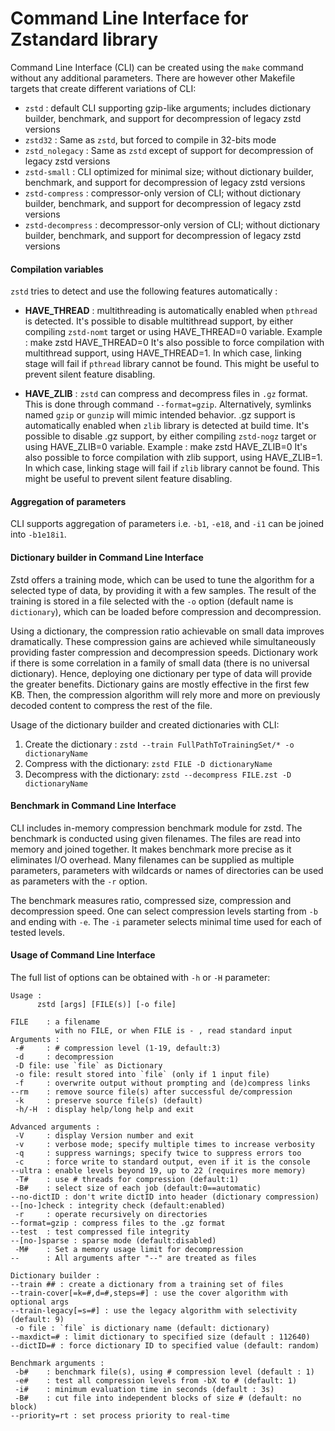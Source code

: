 Command Line Interface for Zstandard library
============================================

Command Line Interface (CLI) can be created using the `make` command without any additional parameters.
There are however other Makefile targets that create different variations of CLI:
- `zstd` : default CLI supporting gzip-like arguments; includes dictionary builder, benchmark, and support for decompression of legacy zstd versions
- `zstd32` : Same as `zstd`, but forced to compile in 32-bits mode
- `zstd_nolegacy` : Same as `zstd` except of support for decompression of legacy zstd versions
- `zstd-small` : CLI optimized for minimal size; without dictionary builder, benchmark, and support for decompression of legacy zstd versions
- `zstd-compress` : compressor-only version of CLI; without dictionary builder, benchmark, and support for decompression of legacy zstd versions
- `zstd-decompress` : decompressor-only version of CLI; without dictionary builder, benchmark, and support for decompression of legacy zstd versions


#### Compilation variables
`zstd` tries to detect and use the following features automatically :

- __HAVE_THREAD__ : multithreading is automatically enabled when `pthread` is detected.
  It's possible to disable multithread support, by either compiling `zstd-nomt` target or using HAVE_THREAD=0 variable.
  Example : make zstd HAVE_THREAD=0
  It's also possible to force compilation with multithread support, using HAVE_THREAD=1.
  In which case, linking stage will fail if `pthread` library cannot be found.
  This might be useful to prevent silent feature disabling.

- __HAVE_ZLIB__ : `zstd` can compress and decompress files in `.gz` format.
  This is done through command `--format=gzip`.
  Alternatively, symlinks named `gzip` or `gunzip` will mimic intended behavior.
  .gz support is automatically enabled when `zlib` library is detected at build time.
  It's possible to disable .gz support, by either compiling `zstd-nogz` target or using HAVE_ZLIB=0 variable.
  Example : make zstd HAVE_ZLIB=0
  It's also possible to force compilation with zlib support, using HAVE_ZLIB=1.
  In which case, linking stage will fail if `zlib` library cannot be found.
  This might be useful to prevent silent feature disabling.


#### Aggregation of parameters
CLI supports aggregation of parameters i.e. `-b1`, `-e18`, and `-i1` can be joined into `-b1e18i1`.


#### Dictionary builder in Command Line Interface
Zstd offers a training mode, which can be used to tune the algorithm for a selected
type of data, by providing it with a few samples. The result of the training is stored
in a file selected with the `-o` option (default name is `dictionary`),
which can be loaded before compression and decompression.

Using a dictionary, the compression ratio achievable on small data improves dramatically.
These compression gains are achieved while simultaneously providing faster compression and decompression speeds.
Dictionary work if there is some correlation in a family of small data (there is no universal dictionary).
Hence, deploying one dictionary per type of data will provide the greater benefits.
Dictionary gains are mostly effective in the first few KB. Then, the compression algorithm
will rely more and more on previously decoded content to compress the rest of the file.

Usage of the dictionary builder and created dictionaries with CLI:

1. Create the dictionary : `zstd --train FullPathToTrainingSet/* -o dictionaryName`
2. Compress with the dictionary: `zstd FILE -D dictionaryName`
3. Decompress with the dictionary: `zstd --decompress FILE.zst -D dictionaryName`


#### Benchmark in Command Line Interface
CLI includes in-memory compression benchmark module for zstd.
The benchmark is conducted using given filenames. The files are read into memory and joined together.
It makes benchmark more precise as it eliminates I/O overhead.
Many filenames can be supplied as multiple parameters, parameters with wildcards or
names of directories can be used as parameters with the `-r` option.

The benchmark measures ratio, compressed size, compression and decompression speed.
One can select compression levels starting from `-b` and ending with `-e`.
The `-i` parameter selects minimal time used for each of tested levels.


#### Usage of Command Line Interface
The full list of options can be obtained with `-h` or `-H` parameter:
```
Usage :
      zstd [args] [FILE(s)] [-o file]

FILE    : a filename
          with no FILE, or when FILE is - , read standard input
Arguments :
 -#     : # compression level (1-19, default:3)
 -d     : decompression
 -D file: use `file` as Dictionary
 -o file: result stored into `file` (only if 1 input file)
 -f     : overwrite output without prompting and (de)compress links
--rm    : remove source file(s) after successful de/compression
 -k     : preserve source file(s) (default)
 -h/-H  : display help/long help and exit

Advanced arguments :
 -V     : display Version number and exit
 -v     : verbose mode; specify multiple times to increase verbosity
 -q     : suppress warnings; specify twice to suppress errors too
 -c     : force write to standard output, even if it is the console
--ultra : enable levels beyond 19, up to 22 (requires more memory)
 -T#    : use # threads for compression (default:1)
 -B#    : select size of each job (default:0==automatic)
--no-dictID : don't write dictID into header (dictionary compression)
--[no-]check : integrity check (default:enabled)
 -r     : operate recursively on directories
--format=gzip : compress files to the .gz format
--test  : test compressed file integrity
--[no-]sparse : sparse mode (default:disabled)
 -M#    : Set a memory usage limit for decompression
--      : All arguments after "--" are treated as files

Dictionary builder :
--train ## : create a dictionary from a training set of files
--train-cover[=k=#,d=#,steps=#] : use the cover algorithm with optional args
--train-legacy[=s=#] : use the legacy algorithm with selectivity (default: 9)
 -o file : `file` is dictionary name (default: dictionary)
--maxdict=# : limit dictionary to specified size (default : 112640)
--dictID=# : force dictionary ID to specified value (default: random)

Benchmark arguments :
 -b#    : benchmark file(s), using # compression level (default : 1)
 -e#    : test all compression levels from -bX to # (default: 1)
 -i#    : minimum evaluation time in seconds (default : 3s)
 -B#    : cut file into independent blocks of size # (default: no block)
--priority=rt : set process priority to real-time
```
